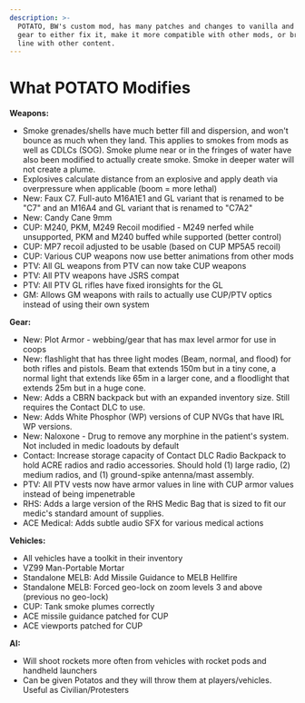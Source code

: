 ```yaml
---
description: >-
  POTATO, BW's custom mod, has many patches and changes to vanilla and modded
  gear to either fix it, make it more compatible with other mods, or bring it in
  line with other content.
---
```


# What POTATO Modifies

**Weapons:**

* Smoke grenades/shells have much better fill and dispersion, and won't bounce as much when they land. This applies to smokes from mods as well as CDLCs (SOG). Smoke plume near or in the fringes of water have also been modified to actually create smoke. Smoke in deeper water will not create a plume.&#x20;
* Explosives calculate distance from an explosive and apply death via overpressure when applicable (boom = more lethal)
* New: Faux C7. Full-auto M16A1E1 and GL variant that is renamed to be "C7" and an M16A4 and GL variant that is renamed to "C7A2"
* New: Candy Cane 9mm
* CUP: M240, PKM, M249 Recoil modified - M249 nerfed while unsupported, PKM and M240 buffed while supported (better control)
* CUP: MP7 recoil adjusted to be usable (based on CUP MP5A5 recoil)
* CUP: Various CUP weapons now use better animations from other mods
* PTV: All GL weapons from PTV can now take CUP weapons
* PTV: All PTV weapons have JSRS compat
* PTV: All PTV GL rifles have fixed ironsights for the GL
* GM: Allows GM weapons with rails to actually use CUP/PTV optics instead of using their own system

**Gear:**

* New: Plot Armor - webbing/gear that has max level armor for use in coops
* New: flashlight that has three light modes (Beam, normal, and flood) for both rifles and pistols. Beam that extends 150m but in a tiny cone, a normal light that extends like 65m in a larger cone, and a floodlight that extends 25m but in a huge cone.
* New: Adds a CBRN backpack but with an expanded inventory size. Still requires the Contact DLC to use.
* New: Adds White Phosphor (WP) versions of CUP NVGs that have IRL WP versions.
* New: Naloxone - Drug to remove any morphine in the patient's system. Not included in medic loadouts by default
* Contact: Increase storage capacity of Contact DLC Radio Backpack to hold ACRE radios and radio accessories. Should hold (1) large radio, (2) medium radios, and (1) ground-spike antenna/mast assembly.
* PTV: All PTV vests now have armor values in line with CUP armor values instead of being impenetrable
* RHS: Adds a large version of the RHS Medic Bag that is sized to fit our medic's standard amount of supplies.
* ACE Medical: Adds subtle audio SFX for various medical actions

**Vehicles:**

* All vehicles have a toolkit in their inventory
* VZ99 Man-Portable Mortar
* Standalone MELB: Add Missile Guidance to MELB Hellfire
* Standalone MELB: Forced geo-lock on zoom levels 3 and above (previous no geo-lock)
* CUP: Tank smoke plumes correctly
* ACE missile guidance patched for CUP&#x20;
* ACE viewports patched for CUP

**AI:**

* Will shoot rockets more often from vehicles with rocket pods and handheld launchers
* Can be given Potatos and they will throw them at players/vehicles. Useful as Civilian/Protesters&#x20;
